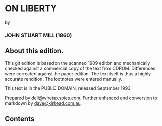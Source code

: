 # ON LIBERTY

by

### JOHN STUART MILL (1860)

## About this edition.

This git edition is based on the scanned 1909 edition and mechanically checked against a commercial copy of the text from CDROM. Differences were corrected against the paper edition. The text itself is thus a highly accurate rendition. The footnotes were entered manually.

This text is in the PUBLIC DOMAIN, released September 1993.

Prepared by <dell@wiretap.spies.com>. Further enhanced and conversion to markdown by <dave@kinkead.com.au>.

## Contents


